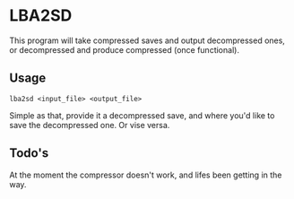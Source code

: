 # LBA2SD

This program will take compressed saves and output decompressed ones, or decompressed and produce compressed (once functional).

## Usage

`lba2sd <input_file> <output_file>`

Simple as that, provide it a decompressed save, and where you'd like to save the decompressed one. Or vise versa.

## Todo's
At the moment the compressor doesn't work, and lifes been getting in the way.
